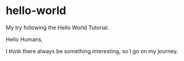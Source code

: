 # hello-world
My try following the Hello World Tutorial.



Hello Humans,

I think there always be something interesting,
so I go on my journey.

